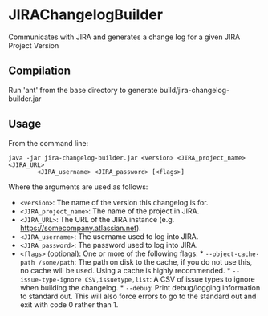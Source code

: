 JIRAChangelogBuilder
====================

Communicates with JIRA and generates a change log for a given JIRA Project Version

Compilation
-----------

Run 'ant' from the base directory to generate build/jira-changelog-builder.jar

Usage
-----

From the command line:

    java -jar jira-changelog-builder.jar <version> <JIRA_project_name> <JIRA_URL>
            <JIRA_username> <JIRA_password> [<flags>]
  
Where the arguments are used as follows:
  
  *  `<version>`: The name of the version this changelog is for.
  *  `<JIRA_project_name>`: The name of the project in JIRA.
  *  `<JIRA_URL>`: The URL of the JIRA instance (e.g. https://somecompany.atlassian.net).
  *  `<JIRA_username>`: The username used to log into JIRA.
  *  `<JIRA_password>`: The password used to log into JIRA.
  *  `<flags>` (optional): One or more of the following flags:
    * `--object-cache-path /some/path`: The path on disk to the cache, if you do not use this, no cache will be used. Using a cache is highly recommended.
    * `--issue-type-ignore CSV,issuetype,list`: A CSV of issue types to ignore when building the changelog.
    * `--debug`: Print debug/logging information to standard out. This will also force errors to go to the standard out and exit with code 0 rather than 1.